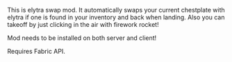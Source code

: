 This is elytra swap mod.
It automatically swaps your current chestplate with elytra if one is found in your inventory and back when landing.
Also you can takeoff by just clicking in the air with firework rocket!

Mod needs to be installed on both server and client!

Requires Fabric API.
